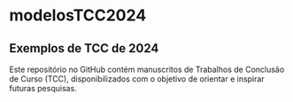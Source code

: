 # modelosTCC2024

## Exemplos de TCC de 2024

Este repositório no GitHub contém manuscritos de Trabalhos de Conclusão de Curso (TCC), disponibilizados com o objetivo de orientar e inspirar futuras pesquisas.